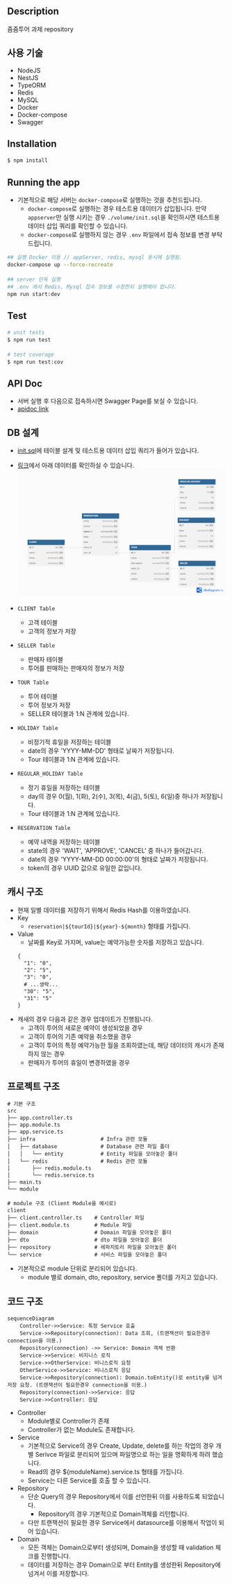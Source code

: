 ## Description

줌줌투어 과제 repository

## 사용 기술
- NodeJS
- NestJS
- TypeORM
- Redis
- MySQL
- Docker
- Docker-compose
- Swagger

## Installation

```bash
$ npm install
```

## Running the app

- 기본적으로 해당 서버는 `docker-compose`로 실행하는 것을 추천드립니다.
  - `docker-compose`로 실행하는 경우 테스트용 데이터가 삽입됩니다. 만약 `appserver`만 실행 시키는 경우 `./volume/init.sql`을 확인하시면 테스트용 데이터 삽입 쿼리를 확인할 수 있습니다.
  - `docker-compose`로 실행하지 않는 경우 `.env` 파일에서 접속 정보를 변경 부탁드립니다.

```bash
## 실행 Docker 이용 // appServer, redis, mysql 동시에 실행됨.
docker-compose up --force-recreate

## server 단독 실행
## .env 에서 Redis, Mysql 접속 정보를 수정한뒤 실행해야 합니다.
npm run start:dev
```

## Test

```bash
# unit tests
$ npm run test

# test coverage
$ npm run test:cov
```

## API Doc

- 서버 실행 후 다음으로 접속하시면 Swagger Page를 보실 수 있습니다.
- [apidoc link](http://localhost:3001/apidoc)

## DB 설계

- [init.sql](./volume/init.sql)에 테이블 설계 및 테스트용 데이터 삽입 쿼리가 들어가 있습니다.
- [링크](https://dbdiagram.io/d/65943311ac844320ae1c4ca8)에서 아래 데이터를 확인하실 수 있습니다.
![DB 설계](./doc/database.png)

- `CLIENT Table`
  - 고객 테이블
  - 고객의 정보가 저장
- `SELLER Table`
  - 판매자 테이블
  - 투어를 판매하는 판매자의 정보가 저장
- `TOUR Table`
  - 투어 테이블
  - 투어 정보가 저장
  - SELLER 테이블과 1:N 관계에 있습니다.
- `HOLIDAY Table`
  - 비정기적 휴일을 저장하는 테이블
  - date의 경우 'YYYY-MM-DD' 형태로 날짜가 저장됩니다.
  - Tour 테이블과 1:N 관계에 있습니다. 
- `REGULAR_HOLIDAY Table`
  - 정기 휴일을 저장하는 테이블
  - day의 경우 0(월), 1(화), 2(수), 3(목), 4(금), 5(토), 6(일)중 하나가 저장됩니다.
  - Tour 테이블과 1:N 관계에 있습니다.
- `RESERVATION Table`
  - 예약 내역을 저장하는 테이블
  - state의 경우 'WAIT', 'APPROVE', 'CANCEL' 중 하나가 들어갑니다.
  - date의 경우 'YYYY-MM-DD 00:00:00'의 형태로 날짜가 저장됩니다.
  - token의 경우 UUID 값으로 유일한 값입니다.

## 캐시 구조
- 현재 일별 데이터를 저장하기 위해서 Redis Hash를 이용하였습니다.
- Key
  - `reservation|${tourId}|${year}-${month}` 형태를 가집니다.
- Value
  - 날짜를 Key로 가지며, value는 예약가능한 숫자를 저장하고 있습니다.
  ``` text
  {
    "1": "0",
    "2": "5",
    "3": "0",
    # ...생략...
    "30": "5",
    "31": "5"
  }
  ```
- 캐새의 경우 다음과 같은 경우 업데이트가 진행됩니다.
  - 고객이 투어의 새로운 예약이 생성되었을 경우
  - 고객이 투어의 기존 예약을 취소했을 경우
  - 고객이 투어의 특정 예약가능한 월을 조회하였는데, 해당 데이터의 캐시가 존재하지 않는 경우
  - 판매자가 투어의 휴일이 변경하였을 경우

## 프로젝트 구조
```text
# 기본 구조
src
├── app.controller.ts
├── app.module.ts
├── app.service.ts
├── infra                     # Infra 관련 모듈
│   ├── database              # Database 관련 파일 폴더
│   │   └── entity            # Entity 파일을 모아놓은 폴더
│   └── redis                 # Redis 관련 모듈
│       ├── redis.module.ts 
│       └── redis.service.ts
├── main.ts
└── module

# module 구조 (Client Module을 예시로)
client
├── client.controller.ts    # Controller 파일
├── client.module.ts        # Module 파일
├── domain                  # Domain 파일을 모아놓은 폴더
├── dto                     # dto 파일을 모아놓은 폴더
├── repository              # 레파지토리 파일을 모아놓은 폴더
└── service                 # 서비스 파일을 모아놓은 폴더
```
- 기본적으로 module 단위로 분리되어 있습니다.
  - module 별로 domain, dto, repository, service 폴더를 가지고 있습니다.

## 코드 구조
```mermaid
sequenceDiagram
    Controller->>Service: 특정 Service 호출
    Service->>Repository(connection): Data 조회, (트랜잭션이 필요한경우 connection을 이용.)
    Repository(connection) ->> Service: Domain 객체 반환
    Service->>Service: 비지니스 로직
    Service->>OtherService: 비니스로직 요청
    OtherService->>Service: 비니스로직 응답
    Service->>Repository(connection): Domain.toEntity()로 entity를 넘겨 저장 요청. (트랜잭션이 필요한경우 connection을 이용.)
    Repository(connection)->>Service: 응답
    Service->>Controller: 응답
```
- Controller
  - Module별로 Controller가 존재
  - Controller가 없는 Module도 존재합니다.
- Service
  - 기본적으로 Service의 경우 Create, Update, delete를 하는 작업의 경우 개별 Serivce 파일로 분리되어 있으며 파일명으로 하는 일을 명확하게 하려 했습니다.
  - Read의 경우 ${moduleName}.service.ts 형태를 가집니다.
  - Service는 다른 Service를 호출 할 수 있습니다.
- Repository
  - 단순 Query의 경우 Repository에서 이를 선언한뒤 이를 사용하도록 되었습니다.
    - Repository의 경우 기본적으로 Domain객체를 리턴합니다.
  - 다만 트랜잭션이 필요한 경우 Service에서 datasource를 이용해서 작업이 되어 있습니다.
- Domain
  - 모든 객체는 Domain으로부터 생성되며, Domain을 생성할 때 validation 체크를 진행합니다.
  - 데이터를 저장하는 경우 Domain으로 부터 Entity를 생성한뒤 Repository에 넘겨서 이를 저장합니다.
